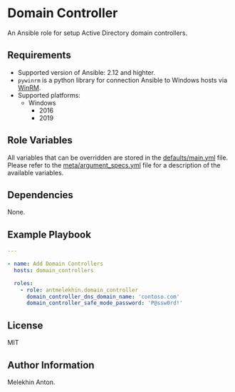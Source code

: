Domain Controller
=================

An Ansible role for setup Active Directory domain controllers.

Requirements
------------

- Supported version of Ansible: 2.12 and highter.
- `pywinrm` is a python library for connection Ansible to Windows hosts via [WinRM](https://docs.ansible.com/ansible/latest/user_guide/windows_winrm.html).
- Supported platforms:
  - Windows
    - 2016
    - 2019

Role Variables
--------------

All variables that can be overridden are stored in the [defaults/main.yml](https://github.com/antmelekhin/ansible-role-domain-controller/blob/main/defaults/main.yml) file.
Please refer to the [meta/argument_specs.yml](https://github.com/antmelekhin/ansible-role-domain-controller/blob/main/meta/argument_specs.yml) file for a description of the available variables.

Dependencies
------------

None.

Example Playbook
----------------

```yaml
---

- name: Add Domain Controllers
  hosts: domain_controllers

  roles:
    - role: antmelekhin.domain_controller
      domain_controller_dns_domain_name: 'contoso.com'
      domain_controller_safe_mode_password: 'P@ssw0rd!'
```

License
-------

MIT

Author Information
------------------

Melekhin Anton.
